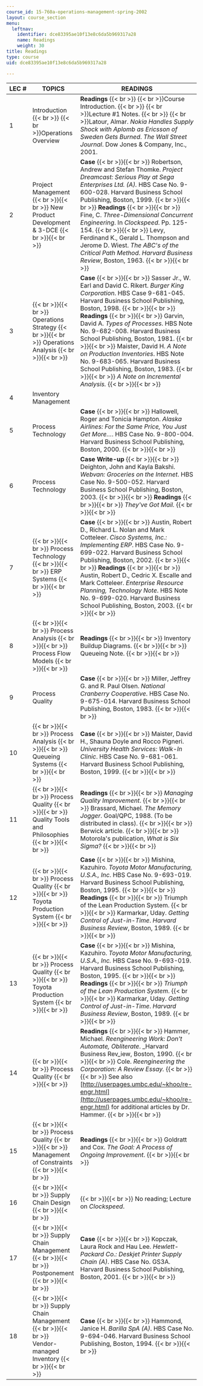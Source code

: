 ```yaml
---
course_id: 15-760a-operations-management-spring-2002
layout: course_section
menu:
  leftnav:
    identifier: dce83395ae10f13e8c6da5b969317a28
    name: Readings
    weight: 30
title: Readings
type: course
uid: dce83395ae10f13e8c6da5b969317a28

---
```


| LEC # | TOPICS | READINGS |
| --- | --- | --- |
| 1 | Introduction  {{< br >}}  {{< br >}}Operations Overview | **Readings**  {{< br >}}  {{< br >}}Course Introduction.  {{< br >}}  {{< br >}}Lecture #1 Notes.  {{< br >}}  {{< br >}}Latour, Almar. _Nokia Handles Supply Shock with Aplomb as Ericsson of Sweden Gets Burned_. _The Wall Street Journal_. Dow Jones & Company, Inc., 2001. |
| 2 | Project Management {{< br >}}{{< br >}} New Product Development & 3-DCE {{< br >}}{{< br >}}  | **Case** {{< br >}}{{< br >}} Robertson, Andrew and Stefan Thomke. _Project Dreamcast: Serious Play at Sega Enterprises Ltd. (A)._ HBS Case No. 9-600-028. Harvard Business School Publishing, Boston, 1999. {{< br >}}{{< br >}} **Readings** {{< br >}}{{< br >}} Fine, C. _Three-Dimensional Concurrent Engineering_. In _Clockspeed_. Pp. 125-154. {{< br >}}{{< br >}} Levy, Ferdinand K., Gerald L. Thompson and Jerome D. Wiest. _The ABC's of the Critical Path Method_. _Harvard Business Review_, Boston, 1963. {{< br >}}{{< br >}}  |
| 3 |  {{< br >}}{{< br >}} Operations Strategy {{< br >}}{{< br >}} Operations Analysis {{< br >}}{{< br >}}  | **Case** {{< br >}}{{< br >}} Sasser Jr., W. Earl and David C. Rikert. _Burger King Corporation_. HBS Case 9-681-045. Harvard Business School Publishing, Boston, 1998. {{< br >}}{{< br >}} **Readings** {{< br >}}{{< br >}} Garvin, David A. _Types of Processes_. HBS Note No. 9-682-008. Harvard Business School Publishing, Boston, 1981. {{< br >}}{{< br >}} Maister, David H. _A Note on Production Inventories_. HBS Note No. 9-683-065. Harvard Business School Publishing, Boston, 1983. {{< br >}}{{< br >}} _A Note on Incremental Analysis._ {{< br >}}{{< br >}}  |
| 4 | Inventory Management | &nbsp; |
| 5 | Process Technology | **Case** {{< br >}}{{< br >}} Hallowell, Roger and Tonicia Hampton. _Alaska Airlines: For the Same Price, You Just Get More…_. HBS Case No. 9-800-004. Harvard Business School Publishing, Boston, 2000. {{< br >}}{{< br >}}  |
| 6 | Process Technology | **Case Write-up** {{< br >}}{{< br >}} Deighton, John and Kayla Bakshi. _Webvan: Groceries on the Internet_. HBS Case No. 9-500-052. Harvard Business School Publishing, Boston, 2003. {{< br >}}{{< br >}} **Readings** {{< br >}}{{< br >}} _They've Got Mail._ {{< br >}}{{< br >}}  |
| 7 |  {{< br >}}{{< br >}} Process Technology {{< br >}}{{< br >}} ERP Systems {{< br >}}{{< br >}}  | **Case** {{< br >}}{{< br >}} Austin, Robert D., Richard L. Nolan and Mark Cotteleer. _Cisco Systems, Inc.: Implementing ERP_. HBS Case No. 9-699-022. Harvard Business School Publishing, Boston, 2002. {{< br >}}{{< br >}} **Readings** {{< br >}}{{< br >}} Austin, Robert D., Cedric X. Escalle and Mark Cotteleer. _Enterprise Resource Planning, Technology Note_. HBS Note No. 9-699-020. Harvard Business School Publishing, Boston, 2003. {{< br >}}{{< br >}}  |
| 8 |  {{< br >}}{{< br >}} Process Analysis {{< br >}}{{< br >}} Process Flow Models {{< br >}}{{< br >}}  | **Readings** {{< br >}}{{< br >}} Inventory Buildup Diagrams. {{< br >}}{{< br >}} Queueing Note. {{< br >}}{{< br >}}  |
| 9 | Process Quality | **Case** {{< br >}}{{< br >}} Miller, Jeffrey G. and R. Paul Olsen. _National Cranberry Cooperative_. HBS Case No. 9-675-014. Harvard Business School Publishing, Boston, 1983. {{< br >}}{{< br >}}  |
| 10 |  {{< br >}}{{< br >}} Process Analysis {{< br >}}{{< br >}} Queueing Systems {{< br >}}{{< br >}}  | **Case** {{< br >}}{{< br >}} Maister, David H., Shauna Doyle and Rocco Pigneri. _University Health Services: Walk-In Clinic_. HBS Case No. 9-681-061. Harvard Business School Publishing, Boston, 1999. {{< br >}}{{< br >}}  |
| 11 |  {{< br >}}{{< br >}} Process Quality {{< br >}}{{< br >}} Quality Tools and Philosophies {{< br >}}{{< br >}}  | **Readings** {{< br >}}{{< br >}} _Managing Quality Improvement_. {{< br >}}{{< br >}} Brassard, Michael. _The Memory Jogger_. Goal/QPC, 1988. (To be distributed in class). {{< br >}}{{< br >}} Berwick article. {{< br >}}{{< br >}} Motorola's publication, _What is Six Sigma?_ {{< br >}}{{< br >}}  |
| 12 |  {{< br >}}{{< br >}} Process Quality {{< br >}}{{< br >}} Toyota Production System {{< br >}}{{< br >}}  | **Case** {{< br >}}{{< br >}} Mishina, Kazuhiro. _Toyota Motor Manufacturing, U.S.A., Inc_. HBS Case No. 9-693-019. Harvard Business School Publishing, Boston, 1995. {{< br >}}{{< br >}} **Readings** {{< br >}}{{< br >}} Triumph of the Lean Production System. {{< br >}}{{< br >}} Karmarkar, Uday. _Getting Control of Just-in-Time_. _Harvard Business Review_, Boston, 1989. {{< br >}}{{< br >}}  |
| 13 |  {{< br >}}{{< br >}} Process Quality {{< br >}}{{< br >}} Toyota Production System {{< br >}}{{< br >}}  | **Case** {{< br >}}{{< br >}} Mishina, Kazuhiro. _Toyota Motor Manufacturing, U.S.A., Inc._ HBS Case No. 9-693-019. Harvard Business School Publishing, Boston, 1995. {{< br >}}{{< br >}} **Readings** {{< br >}}{{< br >}} _Triumph of the Lean Production System_. {{< br >}}{{< br >}} Karmarkar, Uday. _Getting Control of Just-in-Time_. _Harvard Business Review_, Boston, 1989. {{< br >}}{{< br >}}  |
| 14 |  {{< br >}}{{< br >}} Process Quality {{< br >}}{{< br >}}  | **Readings** {{< br >}}{{< br >}} Hammer, Michael. _Reengineering Work: Don't Automate, Obliterate_. _Harvard Business Rev_iew, Boston, 1990. {{< br >}}{{< br >}} Cole. _Reengineering the Corporation: A Review Essay._ {{< br >}}{{< br >}} See also [http://userpages.umbc.edu/~khoo/re-engr.html](http://userpages.umbc.edu/~khoo/re-engr.html) for additional articles by Dr. Hammer. {{< br >}}{{< br >}}  |
| 15 |  {{< br >}}{{< br >}} Process Quality {{< br >}}{{< br >}} Management of Constraints {{< br >}}{{< br >}}  | **Readings** {{< br >}}{{< br >}} Goldratt and Cox. _The Goal: A Process of Ongoing Improvement_. {{< br >}}{{< br >}}  |
| 16 |  {{< br >}}{{< br >}} Supply Chain Design {{< br >}}{{< br >}}  |  {{< br >}}{{< br >}} No reading; Lecture on _Clockspeed_. |
| 17 |  {{< br >}}{{< br >}} Supply Chain Management {{< br >}}{{< br >}} Postponement {{< br >}}{{< br >}}  | **Case** {{< br >}}{{< br >}} Kopczak, Laura Rock and Hau Lee. _Hewlett-Packard Co.: Deskjet Printer Supply Chain (A)_. HBS Case No. GS3A. Harvard Business School Publishing, Boston, 2001. {{< br >}}{{< br >}}  |
| 18 |  {{< br >}}{{< br >}} Supply Chain Management {{< br >}}{{< br >}} Vendor-managed Inventory {{< br >}}{{< br >}}  | **Case** {{< br >}}{{< br >}} Hammond, Janice H. _Barilla SpA (A)_. HBS Case No. 9-694-046. Harvard Business School Publishing, Boston, 1994. {{< br >}}{{< br >}}